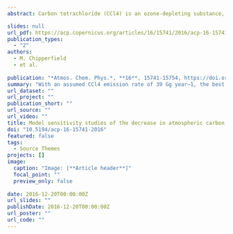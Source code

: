 ```yaml
---
abstract: Carbon tetrachloride (CCl4) is an ozone-depleting substance, which is controlled by the Montreal Protocol and for which the atmospheric abundance is decreasing. However, the current observed rate of this decrease is known to be slower than expected based on reported CCl4 emissions and its estimated overall atmospheric lifetime. Here we use a three-dimensional (3-D) chemical transport model to investigate the impact on its predicted decay of uncertainties in the rates at which CCl4 is removed from the atmosphere by photolysis, by ocean uptake and by degradation in soils. The largest sink is atmospheric photolysis (74 % of total), but a reported 10 % uncertainty in its combined photolysis cross section and quantum yield has only a modest impact on the modelled rate of CCl4 decay. This is partly due to the limiting effect of the rate of transport of CCl4 from the main tropospheric reservoir to the stratosphere, where photolytic loss occurs. The model suggests large interannual variability in the magnitude of this stratospheric photolysis sink caused by variations in transport. The impact of uncertainty in the minor soil sink (9 % of total) is also relatively small. In contrast, the model shows that uncertainty in ocean loss (17 % of total) has the largest impact on modelled CCl4 decay due to its sizeable contribution to CCl4 loss and large lifetime uncertainty range (147 to 241 years). With an assumed CCl4 emission rate of 39 Gg year−1, the reference simulation with the best estimate of loss processes still underestimates the observed CCl4 (overestimates the decay) over the past 2 decades but to a smaller extent than previous studies. Changes to the rate of CCl4 loss processes, in line with known uncertainties, could bring the model into agreement with in situ surface and remote-sensing measurements, as could an increase in emissions to around 47 Gg year−1. Further progress in constraining the CCl4 budget is partly limited by systematic biases between observational datasets. For example, surface observations from the National Oceanic and Atmospheric Administration (NOAA) network are larger than from the Advanced Global Atmospheric Gases Experiment (AGAGE) network but have shown a steeper decreasing trend over the past 2 decades. These differences imply a difference in emissions which is significant relative to uncertainties in the magnitudes of the CCl4 sinks.

slides: null
url_pdf: https://acp.copernicus.org/articles/16/15741/2016/acp-16-15741-2016.html
publication_types:
  - "2"
authors:
  - M. Chipperfield
  - et al.
   
publication: "*Atmos. Chem. Phys.*, **16**, 15741-15754, https://doi.org/10.5194/acp-16-15741-2016"
summary: "With an assumed CCl4 emission rate of 39 Gg year−1, the best estimate of loss processes still underestimates the observed CCl4 (overestimates the decay) over the past 2 decades but to a smaller extent than previous studies. Changes to the rate of CCl4 loss processes, in line with known uncertainties, could bring the model into agreement with in situ surface and remote-sensing measurements, as could an increase in emissions to around 47 Gg year−1."
url_dataset: ""
url_project: ""
publication_short: ""
url_source: ""
url_video: ""
title: Model sensitivity studies of the decrease in atmospheric carbon tetrachloride
doi: "10.5194/acp-16-15741-2016"
featured: false
tags:
  - Source Themes
projects: []
image:
  caption: "Image: [**Article header**]"
  focal_point: ""
  preview_only: false  
  
date: 2016-12-20T00:00:00Z  
url_slides: ""
publishDate: 2016-12-20T00:00:00Z
url_poster: ""
url_code: ""
---
```

